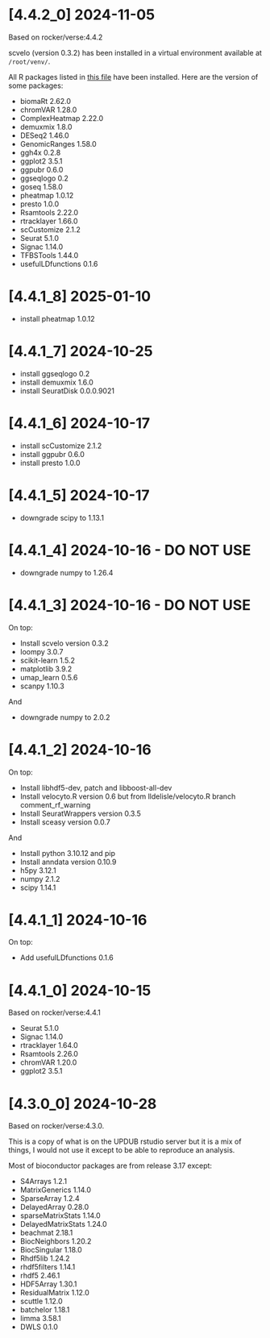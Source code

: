 # [4.4.2_0] 2024-11-05

Based on rocker/verse:4.4.2

scvelo (version 0.3.2) has been installed in a virtual environment available at `/root/venv/`.

All R packages listed in [this file](./image/helpers/packages.to.install_4.4.2_0.txt) have been installed. Here are the version of some packages:

- biomaRt 2.62.0
- chromVAR 1.28.0
- ComplexHeatmap 2.22.0
- demuxmix 1.8.0
- DESeq2 1.46.0
- GenomicRanges 1.58.0
- ggh4x 0.2.8
- ggplot2 3.5.1
- ggpubr 0.6.0
- ggseqlogo 0.2
- goseq 1.58.0
- pheatmap 1.0.12
- presto 1.0.0
- Rsamtools 2.22.0
- rtracklayer 1.66.0
- scCustomize 2.1.2
- Seurat 5.1.0
- Signac 1.14.0
- TFBSTools 1.44.0
- usefulLDfunctions 0.1.6

# [4.4.1_8] 2025-01-10
- install pheatmap 1.0.12

# [4.4.1_7] 2024-10-25
- install ggseqlogo 0.2
- install demuxmix 1.6.0
- install SeuratDisk 0.0.0.9021

# [4.4.1_6] 2024-10-17
- install scCustomize 2.1.2
- install ggpubr 0.6.0
- install presto 1.0.0

# [4.4.1_5] 2024-10-17
- downgrade scipy to 1.13.1

# [4.4.1_4] 2024-10-16 - DO NOT USE
- downgrade numpy to 1.26.4

# [4.4.1_3] 2024-10-16 - DO NOT USE

On top:

- Install scvelo version 0.3.2
- loompy 3.0.7
- scikit-learn 1.5.2
- matplotlib 3.9.2
- umap_learn 0.5.6
- scanpy 1.10.3

And

- downgrade numpy to 2.0.2

# [4.4.1_2] 2024-10-16

On top:

- Install libhdf5-dev, patch and libboost-all-dev
- Install velocyto.R version 0.6 but from lldelisle/velocyto.R branch comment_rf_warning
- Install SeuratWrappers version 0.3.5
- Install sceasy version 0.0.7

And

- Install python 3.10.12 and pip
- Install anndata version 0.10.9
- h5py 3.12.1
- numpy 2.1.2
- scipy 1.14.1

# [4.4.1_1] 2024-10-16

On top:

- Add usefulLDfunctions 0.1.6

# [4.4.1_0] 2024-10-15

Based on rocker/verse:4.4.1

- Seurat 5.1.0
- Signac 1.14.0
- rtracklayer 1.64.0
- Rsamtools 2.26.0
- chromVAR 1.20.0
- ggplot2 3.5.1

# [4.3.0_0] 2024-10-28

Based on rocker/verse:4.3.0.

This is a copy of what is on the UPDUB rstudio server but it is a mix of things, I would not use it except to be able to reproduce an analysis.

Most of bioconductor packages are from release 3.17 except:

- S4Arrays 1.2.1
- MatrixGenerics 1.14.0
- SparseArray 1.2.4
- DelayedArray 0.28.0
- sparseMatrixStats 1.14.0
- DelayedMatrixStats 1.24.0
- beachmat 2.18.1
- BiocNeighbors 1.20.2
- BiocSingular 1.18.0
- Rhdf5lib 1.24.2
- rhdf5filters 1.14.1
- rhdf5 2.46.1
- HDF5Array 1.30.1
- ResidualMatrix 1.12.0
- scuttle 1.12.0
- batchelor 1.18.1
- limma 3.58.1
- DWLS 0.1.0
